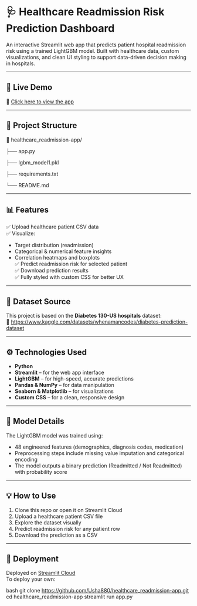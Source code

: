 # 🩺 Healthcare Readmission Risk Prediction Dashboard

An interactive Streamlit web app that predicts patient hospital readmission risk using a trained LightGBM model. Built with healthcare data, custom visualizations, and clean UI styling to support data-driven decision making in hospitals.

---

## 🚀 Live Demo

🔗 [Click here to view the app](https://usha880-healthcare-readmission-app.streamlit.app)

---

## 📂 Project Structure

📁 healthcare_readmission-app/

├── app.py 

├── lgbm_model1.pkl 

├── requirements.txt 

└── README.md 


---

## 📊 Features

✅ Upload healthcare patient CSV data  
✅ Visualize:
- Target distribution (readmission)
- Categorical & numerical feature insights
- Correlation heatmaps and boxplots  
✅ Predict readmission risk for selected patient  
✅ Download prediction results  
✅ Fully styled with custom CSS for better UX  

---

## 📁 Dataset Source

This project is based on the **Diabetes 130-US hospitals** dataset:  
🔗 https://www.kaggle.com/datasets/whenamancodes/diabetes-prediction-dataset

---

## ⚙️ Technologies Used

- **Python**
- **Streamlit** – for the web app interface
- **LightGBM** – for high-speed, accurate predictions
- **Pandas & NumPy** – for data manipulation
- **Seaborn & Matplotlib** – for visualizations
- **Custom CSS** – for a clean, responsive design

---

## 🧠 Model Details

The LightGBM model was trained using:
- 48 engineered features (demographics, diagnosis codes, medication)
- Preprocessing steps include missing value imputation and categorical encoding
- The model outputs a binary prediction (Readmitted / Not Readmitted) with probability score

---

## 💡 How to Use

1. Clone this repo or open it on Streamlit Cloud
2. Upload a healthcare patient CSV file
3. Explore the dataset visually
4. Predict readmission risk for any patient row
5. Download the prediction as a CSV

---

## 📌 Deployment

Deployed on [Streamlit Cloud](https://streamlit.io/cloud)  
To deploy your own:

bash
git clone https://github.com/Usha880/healthcare_readmission-app.git
cd healthcare_readmission-app
streamlit run app.py 
